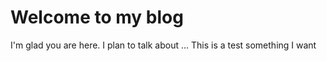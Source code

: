 # Welcome to my blog

I'm glad you are here. I plan to talk about ...
This is a test
something I want


